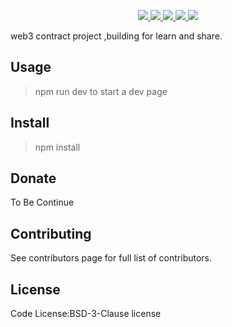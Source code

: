 <p align="center">
    <a href="#" alt="">
        <img src="https://img.shields.io/github/issues/coffiasd/web3-contract" />
    </a>
    <a href="#" alt="">
        <img src="https://img.shields.io/github/forks/coffiasd/web3-contract" />
    </a>
    <a href="#" alt="">
        <img src="https://img.shields.io/github/stars/coffiasd/web3-contract" />
    </a>
    <a href="#" alt="">
        <img src="https://img.shields.io/github/license/coffiasd/web3-contract" />
    </a>
    <a href="#" alt="@coffiasse">
        <img src="https://img.shields.io/twitter/url?url=https%3A%2F%2Fgithub.com%2Fcoffiasd%2Fweb3-contract" />
    </a>


</p>

web3 contract project ,building for learn and share.

## Usage
> npm run dev to start a dev page

## Install
> npm install

## Donate
To Be Continue

## Contributing
See contributors page for full list of contributors.

## License
Code License:BSD-3-Clause license